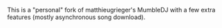 This is a "personal" fork of matthieugrieger's MumbleDJ with a few extra features (mostly asynchronous song download).
